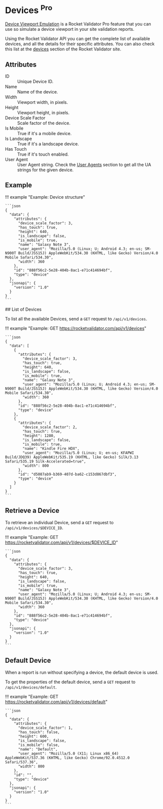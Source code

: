 # Devices <sup class="badge-pro">Pro</sup>

<a href="device-viewport-emulation">Device Viewport Emulation</a> is a Rocket Validator Pro feature that you can use so simulate a device viewport in your site validation reports.

Using the Rocket Validator API you can get the complete list of available devices, and all the details for their specific attributes. You can also check this list at the <a href="https://rocketvalidator.com/devices">devices</a> section of the Rocket Validator site.

## Attributes

<dl>
  <dt>ID</dt>
  <dd>Unique Device ID.</dd>
  <dt>Name</dt>
  <dd>Name of the device.</dd>
  <dt>Width</dt>
  <dd>Viewport width, in pixels.</dd>
  <dt>Height</dt>
  <dd>Viewport height, in pixels.</dd>
  <dt>Device Scale Factor</dt>
  <dd>Scale factor of the device.</dd>
  <dt>Is Mobile</dt>
  <dd>True if it's a mobile device.</dd>
  <dt>Is Landscape</dt>
  <dd>True if it's a landscape device.</dd>
  <dt>Has Touch</dt>
  <dd>True if it's touch enabled.</dd>
  <dt>User Agent</dt>
  <dd>User Agent string. Check the <a href="https://rocketvalidator.com/user-agents">User Agents</a> section to get all the UA strings for the given device.</dd>
</dl>

## Example

!!! example "Example: Device structure"

    ```json
    {
      "data": {
        "attributes": {
          "device_scale_factor": 3,
          "has_touch": true,
          "height": 640,
          "is_landscape": false,
          "is_mobile": true,
          "name": "Galaxy Note 3",
          "user_agent": "Mozilla/5.0 (Linux; U; Android 4.3; en-us; SM-N900T Build/JSS15J) AppleWebKit/534.30 (KHTML, like Gecko) Version/4.0 Mobile Safari/534.30",
          "width": 360
        },
        "id": "888f56c2-5e28-404b-8ac1-e71c414694bf",
        "type": "device"
      },
      "jsonapi": {
        "version": "1.0"
      }
    }
    ```

## List of Devices

To list all the available Devices, send a `GET` request to `/api/v1/devices`.

!!! example "Example: GET https://rocketvalidator.com/api/v1/devices"

    ```json
    {
      "data": [
        {
          "attributes": {
            "device_scale_factor": 3,
            "has_touch": true,
            "height": 640,
            "is_landscape": false,
            "is_mobile": true,
            "name": "Galaxy Note 3",
            "user_agent": "Mozilla/5.0 (Linux; U; Android 4.3; en-us; SM-N900T Build/JSS15J) AppleWebKit/534.30 (KHTML, like Gecko) Version/4.0 Mobile Safari/534.30",
            "width": 360
          },
          "id": "888f56c2-5e28-404b-8ac1-e71c414694bf",
          "type": "device"
        },
        {
          "attributes": {
            "device_scale_factor": 2,
            "has_touch": true,
            "height": 1280,
            "is_landscape": false,
            "is_mobile": true,
            "name": "Kindle Fire HDX",
            "user_agent": "Mozilla/5.0 (Linux; U; en-us; KFAPWI Build/JDQ39) AppleWebKit/535.19 (KHTML, like Gecko) Silk/3.13 Safari/535.19 Silk-Accelerated=true",
            "width": 800
          },
          "id": "d5087ab9-b369-407d-ba62-c153d867dbf3",
          "type": "device"
        }
      ]
    }
    ```

## Retrieve a Device

To retrieve an individual Device, send a `GET` request to `/api/v1/devices/$DEVICE_ID`.

!!! example "Example: GET https://rocketvalidator.com/api/v1/devices/$DEVICE_ID"

    ```json
    {
      "data": {
        "attributes": {
          "device_scale_factor": 3,
          "has_touch": true,
          "height": 640,
          "is_landscape": false,
          "is_mobile": true,
          "name": "Galaxy Note 3",
          "user_agent": "Mozilla/5.0 (Linux; U; Android 4.3; en-us; SM-N900T Build/JSS15J) AppleWebKit/534.30 (KHTML, like Gecko) Version/4.0 Mobile Safari/534.30",
          "width": 360
        },
        "id": "888f56c2-5e28-404b-8ac1-e71c414694bf",
        "type": "device"
      },
      "jsonapi": {
        "version": "1.0"
      }
    }
    ```

## Default Device

When a report is run without specifying a device, the default device is used.

To get the properties of the default device, send a `GET` request to `/api/v1/devices/default`.

!!! example "Example: GET https://rocketvalidator.com/api/v1/devices/default"

    ```json
    {
      "data": {
        "attributes": {
          "device_scale_factor": 1,
          "has_touch": false,
          "height": 600,
          "is_landscape": false,
          "is_mobile": false,
          "name": "Default",
          "user_agent": "Mozilla/5.0 (X11; Linux x86_64) AppleWebKit/537.36 (KHTML, like Gecko) Chrome/92.0.4512.0 Safari/537.36",
          "width": 800
        },
        "id": "",
        "type": "device"
      },
      "jsonapi": {
        "version": "1.0"
      }
    }
    ```